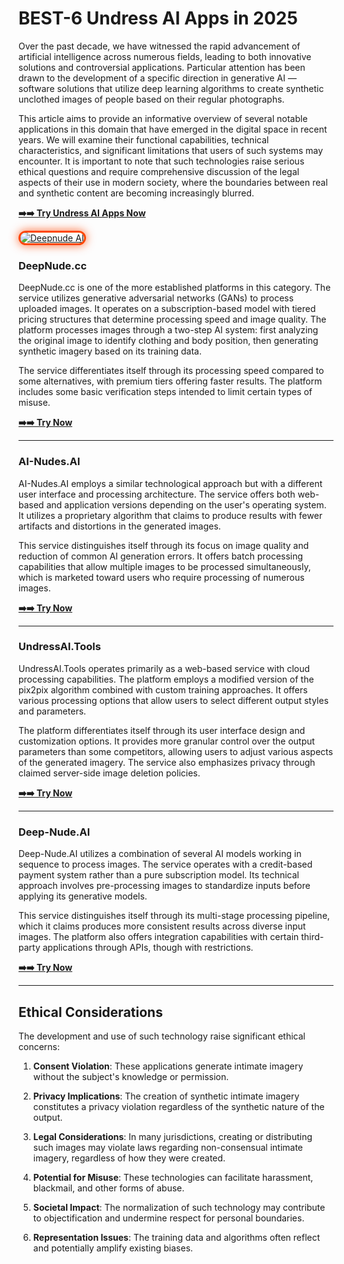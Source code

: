 # BEST-6 Undress AI Apps in 2025

Over the past decade, we have witnessed the rapid advancement of artificial intelligence across numerous fields, leading to both innovative solutions and controversial applications. Particular attention has been drawn to the development of a specific direction in generative AI — software solutions that utilize deep learning algorithms to create synthetic unclothed images of people based on their regular photographs.

This article aims to provide an informative overview of several notable applications in this domain that have emerged in the digital space in recent years. We will examine their functional capabilities, technical characteristics, and significant limitations that users of such systems may encounter.
It is important to note that such technologies raise serious ethical questions and require comprehensive discussion of the legal aspects of their use in modern society, where the boundaries between real and synthetic content are becoming increasingly blurred.

[**➡️➡️ Try Undress AI Apps Now**](https://bit.ly/top5-ai-tools)

<a href="https://bit.ly/top5-ai-tools" title="Deepnude AI">

<img src="https://i.ibb.co/zHTfKX9D/undress-ai-app.jpg" alt="Deepnude AI" style="max-width: 100%; border: 3px solid #ff4500; border-radius: 15px; box-shadow: 0px 0px 15px rgba(255, 69, 0, 0.8);">

</a>

### **DeepNude.cc**

DeepNude.cc is one of the more established platforms in this category. The service utilizes generative adversarial networks (GANs) to process uploaded images. It operates on a subscription-based model with tiered pricing structures that determine processing speed and image quality. The platform processes images through a two-step AI system: first analyzing the original image to identify clothing and body position, then generating synthetic imagery based on its training data.

The service differentiates itself through its processing speed compared to some alternatives, with premium tiers offering faster results. The platform includes some basic verification steps intended to limit certain types of misuse.

[**➡️➡️ Try Now**](https://bit.ly/top5-ai-tools)
_____________________________________________________________________

### **AI-Nudes.AI**

AI-Nudes.AI employs a similar technological approach but with a different user interface and processing architecture. The service offers both web-based and application versions depending on the user's operating system. It utilizes a proprietary algorithm that claims to produce results with fewer artifacts and distortions in the generated images.

This service distinguishes itself through its focus on image quality and reduction of common AI generation errors. It offers batch processing capabilities that allow multiple images to be processed simultaneously, which is marketed toward users who require processing of numerous images.

[**➡️➡️ Try Now**](https://bit.ly/top5-ai-tools)
_____________________________________________________________________

### **UndressAI.Tools**

UndressAI.Tools operates primarily as a web-based service with cloud processing capabilities. The platform employs a modified version of the pix2pix algorithm combined with custom training approaches. It offers various processing options that allow users to select different output styles and parameters.

The platform differentiates itself through its user interface design and customization options. It provides more granular control over the output parameters than some competitors, allowing users to adjust various aspects of the generated imagery. The service also emphasizes privacy through claimed server-side image deletion policies.

[**➡️➡️ Try Now**](https://bit.ly/top5-ai-tools)
_____________________________________________________________________

### **Deep-Nude.AI**

Deep-Nude.AI utilizes a combination of several AI models working in sequence to process images. The service operates with a credit-based payment system rather than a pure subscription model. Its technical approach involves pre-processing images to standardize inputs before applying its generative models.

This service distinguishes itself through its multi-stage processing pipeline, which it claims produces more consistent results across diverse input images. The platform also offers integration capabilities with certain third-party applications through APIs, though with restrictions.

[**➡️➡️ Try Now**](https://bit.ly/top5-ai-tools)
_____________________________________________________________________

## **Ethical Considerations**

The development and use of such technology raise significant ethical concerns:

1. **Consent Violation**: These applications generate intimate imagery without the subject's knowledge or permission.

2. **Privacy Implications**: The creation of synthetic intimate imagery constitutes a privacy violation regardless of the synthetic nature of the output.

3. **Legal Considerations**: In many jurisdictions, creating or distributing such images may violate laws regarding non-consensual intimate imagery, regardless of how they were created.

4. **Potential for Misuse**: These technologies can facilitate harassment, blackmail, and other forms of abuse.

5. **Societal Impact**: The normalization of such technology may contribute to objectification and undermine respect for personal boundaries.

6. **Representation Issues**: The training data and algorithms often reflect and potentially amplify existing biases.
